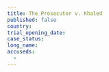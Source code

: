 ```yaml
---
title: The Prosecutor v. Khaled
published: false
country:
trial_opening_date:
case_status:
long_name:
accuseds:
  -
---
```

